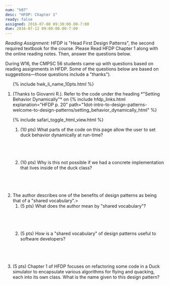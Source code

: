 ```yaml
---
num: "h07"
desc: "HFDP: Chapter 1"
ready: false
assigned: 2016-07-08 09:30:00.00-7:00
due: 2016-07-12 09:00:00.00-7:00
---
```




*Reading Assignment:* HFDP is "Head First Design Patterns", the second required textbook for the course.  Please Read <span data-hfdp="12">HFDP Chapter 1</span>  along with the online reading notes. Then, answer the questions below.

During W16, the CMPSC 56 students came up with questions based on reading assignments in HFDP.   Some of the questions below 
are based on suggestions&mdash;those questions include a "thanks").

<ol>

{% include hwk_li_name_10pts.html %}

<li markdown="1">(Thanks to Giovanni R.).  Refer to the code under the heading *"Setting Behavior Dynamically"* on {% include  hfdp_links.html explanation="HFDP p. 20" path="1dot-intro-to-design-patterns-welcome-to-design-patterns/setting_behavior_dynamically_html" %}

{% include safari_toggle_html_view.html %}

<ol>
<li style="margin-bottom:5em;" markdown="1"> 
(10 pts) What parts of the code on this page allow the user to set duck behavior dynamically at run-time? 
</li>

<li style="margin-bottom:5em;" markdown="1"> 
(10 pts) 
Why is this not possible if we had a concrete implementation that lives inside of the duck class? 
</li>
</ol>
</li> <!-- Giovanni R. -->

<li style="margin-bottom:5em;" markdown="1"> 
The author describes one of the benefits of design patterns as being that of a "shared vocabulary".>

<ol>
<li style="margin-bottom:5em;" markdown="1"> 
(5 pts) What does the author mean by  "shared vocabulary"?
</li>

<li style="margin-bottom:5em;" markdown="1"> 
(5 pts) How is a "shared vocabulary" of design patterns useful to software developers?
</li>

</ol>
</li>

<li style="margin-bottom:5em;" markdown="1"> 
(5 pts) Chapter 1 of HFDP focuses on refactoring some code in a Duck simulator to encapsulate various algorithms for flying and
quacking, each into its own class.   What is the name given to this design pattern?
</li>


</ol>
